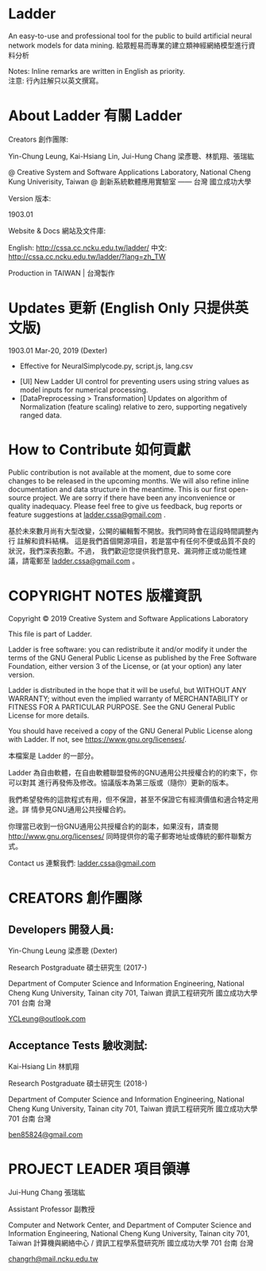 # Ladder

An easy-to-use and professional tool for the public to build artificial neural network models for data mining.
給眾輕易而專業的建立類神經網絡模型進行資料分析

Notes: Inline remarks are written in English as priority.<br/>
注意: 行內註解只以英文撰寫。


# About Ladder 有關 Ladder

  Creators 創作團隊: 

  Yin-Chung Leung, Kai-Hsiang Lin, Jui-Hung Chang
  梁彥聰、林凱翔、張瑞紘

  @ Creative System and Software Applications Laboratory, National Cheng Kung Univerisity, Taiwan
  @ 創新系統軟體應用實驗室 —— 台灣 國立成功大學

  Version 版本:

  1903.01

  Website & Docs 網站及文件庫:

  English:    http://cssa.cc.ncku.edu.tw/ladder/
  中文:       http://cssa.cc.ncku.edu.tw/ladder/?lang=zh_TW

  Production in TAIWAN | 台灣製作
        

# Updates 更新 (English Only 只提供英文版)
  
  1903.01   Mar-20, 2019 (Dexter)
  * Effective for NeuralSimplycode.py, script.js, lang.csv
  - [UI] New Ladder UI control for preventing users using string
    values as model inputs for numerical processing.
  - [DataPreprocessing > Transformation] Updates on algorithm of 
    Normalization (feature scaling) relative to zero, supporting 
    negatively ranged data.


# How to Contribute 如何貢獻

  Public contribution is not available at the moment, due to some core
  changes to be released in the upcoming months. We will also refine
  inline documentation and data structure in the meantime.
  This is our first open-source project. We are sorry if there have
  been any inconvenience or quality inadequacy. Please feel free to 
  give us feedback, bug reports or feature suggestions at 
  ladder.cssa@gmail.com .
  
  基於未來數月尚有大型改變，公開的編輯暫不開放。我們同時會在這段時間調整內行
  註解和資料結構。
  這是我們首個開源項目，若是當中有任何不便或品質不良的狀況，我們深表抱歉。不過，
  我們歡迎您提供我們意見、漏洞修正或功能性建議，請電郵至 ladder.cssa@gmail.com 。


# COPYRIGHT NOTES 版權資訊

  Copyright © 2019 Creative System and Software Applications Laboratory

  This file is part of Ladder.

  Ladder is free software: you can redistribute it and/or modify
  it under the terms of the GNU General Public License as published by
  the Free Software Foundation, either version 3 of the License, or
  (at your option) any later version.

  Ladder is distributed in the hope that it will be useful,
  but WITHOUT ANY WARRANTY; without even the implied warranty of
  MERCHANTABILITY or FITNESS FOR A PARTICULAR PURPOSE.  See the
  GNU General Public License for more details.

  You should have received a copy of the GNU General Public License
  along with Ladder.  If not, see <https://www.gnu.org/licenses/>.

  本檔案是 Ladder 的一部分。

  Ladder 為自由軟體，在自由軟體聯盟發佈的GNU通用公共授權合約的約束下，你可以對其
  進行再發佈及修改。協議版本為第三版或（隨你）更新的版本。

  我們希望發佈的這款程式有用，但不保證，甚至不保證它有經濟價值和適合特定用途。詳
  情參見GNU通用公共授權合約。

  你理當已收到一份GNU通用公共授權合約的副本，如果沒有，請查閱<http://www.gnu.org/licenses/> 
  同時提供你的電子郵寄地址或傳統的郵件聯繫方式。

  Contact us 連繫我們:  ladder.cssa@gmail.com


# CREATORS 創作團隊

## Developers  開發人員:

  Yin-Chung Leung 梁彥聰 (Dexter)

  Research Postgraduate 碩士研究生 (2017-)

  Department of Computer Science and Information Engineering, 
  National Cheng Kung University, 
  Tainan city 701,
  Taiwan 
  資訊工程研究所
  國立成功大學
  701 台南
  台灣

  YCLeung@outlook.com

## Acceptance Tests 驗收測試:

  Kai-Hsiang Lin 林凱翔

  Research Postgraduate 碩士研究生 (2018-)

  Department of Computer Science and Information Engineering, 
  National Cheng Kung University, 
  Tainan city 701,
  Taiwan 
  資訊工程研究所
  國立成功大學
  701 台南
  台灣

  ben85824@gmail.com


# PROJECT LEADER 項目領導

  Jui-Hung Chang 張瑞紘

  Assistant Professor 副教授

  Computer and Network Center, and Department of Computer Science and Information Engineering, 
  National Cheng Kung University, 
  Tainan city 701,
  Taiwan 
  計算機與網絡中心 / 資訊工程學系暨研究所
  國立成功大學
  701 台南
  台灣

  changrh@mail.ncku.edu.tw
